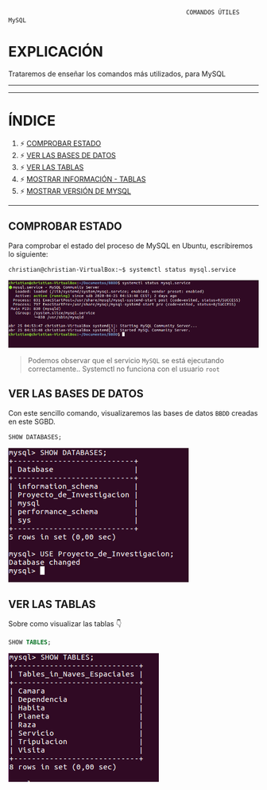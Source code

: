                                                       COMANDOS ÚTILES MySQL 
                                        
# EXPLICACIÓN
Trataremos de enseñar los comandos más utilizados, para MySQL

  
***
***
# ÍNDICE <a name="comandos_index"></a>
1. ⚡ [COMPROBAR ESTADO](#comandos_estado)
2. ⚡ [VER LAS BASES DE DATOS](#comandos_ver-bbdd)
3. ⚡ [VER LAS TABLAS](#comandos_ver-tablas)
4. ⚡ [MOSTRAR INFORMACIÓN - TABLAS](#comandos_desc-tablas)
5. ⚡ [MOSTRAR VERSIÓN DE MYSQL](#comandos_version)
***

## COMPROBAR ESTADO <a name="comandos_estado"></a>

Para comprobar el estado del proceso de MySQL en Ubuntu, escribiremos lo siguiente:

```console
christian@christian-VirtualBox:~$ systemctl status mysql.service
```
![SYSTEMCTL_REPASO](./imagenes/repaso_systemctl.png)
  > Podemos observar que el servicio `MySQL` se está ejecutando correctamente..
  > Systemctl no funciona con el usuario `root`

## VER LAS BASES DE DATOS <a name="comandos_ver-bbdd"></a>

Con este sencillo comando, visualizaremos las bases de datos `BBDD` creadas en este SGBD.

```sql
SHOW DATABASES;
```
![SHOW_DATABASES](./imagenes/show_and_use-databases.png)

## VER LAS TABLAS <a name="comandos_ver-tablas"></a>

Sobre como visualizar las tablas 👇

```sql
SHOW TABLES;
```
![MOSTRAR_TABLAS](./imagenes/show_tables_2.png)
